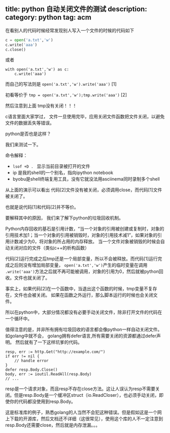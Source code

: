 title: python 自动关闭文件的测试
description: 
category: python
tag: acm
-------------------------
在看别人的代码时候经常发现别人写入一个文件的时候的代码如下
```python
c = open('a.txt','w')
c.write('aaa')
c.close()

```
或者
```
with open('a.txt','w') as c:
	c.write('aaa')
```
而自己的写法则是 `open('a.txt','w').write('aaa')` [1]

初看等价于 `tmp = open('a.txt','w');tmp.write('aaa')` [2]

然后注意到上面 tmp没有关闭！！！

c语言里面大家学过， 文件一旦使用完毕，应用关闭文件函数把文件关闭，以避免文件的数据丢失等错误。

python是否也是这样？

我们来测试一下。

<script type="text/javascript" src="https://asciinema.org/a/13870.js" id="asciicast-13870" async></script>

命令解释：
- `lsof +D . ` 显示当前目录被打开的文件
- ip 是我的shell的一个别名，指向ipython notebook
- byobu是shell终端复用工具，没有它就没法用asciinema同时录制多个shell

从上面的演示可以看出 代码[2]文件没有被关闭，必须调用close，而代码[1]文件被关闭了。

也就是说代码[1]和代码[2]并不等价。

要解释其中的原因， 我们来了解下python的垃圾回收机制。

Python内存回收的基石是引用计数，“当一个对象的引用被创建或复制时，对象的引用技术加1；当一个对象的引用被销毁时，对象的引用技术减1”，如果对象的引用计数减少为0，将对象的所占用的内存释放。
当一个文件对象被销毁的时候会自动关闭对应的文件（类似c++的析构函数）

代码[2]运行完成之后tmp还是一个局部变量，所以不会被释放。而代码[1]运行完成之后则没有增加局部变量，
`open('a.txt','w')`产生的临时变量在调用 `.write('aaa')`方法之后就不再可能被调用，对象的引用为0，然后就被python回收。文件也就关闭了。

事实上，如果代码[2]在一个函数中，当退出这个函数的时候，tmp变量不复存在，文件也会被关闭。
如果在函数之外运行，那么脚本运行的时候也会关闭文件。

所以在python中，大部分情况都没有必要手动关闭文件，除非打开文件的代码在一个循环中。

值得注意的是，并非所有拥有垃圾回收的语言都会像python一样自动关闭文件。
如golang中就不会， golang拥有defer语言,所有需要关闭的资源都通过defer声明。
然后就有了一下这样坑爹的代码。
```golang
resp, err := http.Get("http://example.com/")
if err != nil {
	// handle error
}
defer resp.Body.Close()
body, err := ioutil.ReadAll(resp.Body)
// ...
```
resp是一个请求对象，而且resp不存在close方法。这让人误认为resp不需要关闭。但是resp.Body是一个缓冲区struct（io.ReadCloser），也必须手动关闭，即使你的代码都没使用到resp.Body。

这是标准库的例子，熟悉golang的人当然不会犯这种错误。但是假如这是一个网上下载的开源库，然后文档还不详细（这很常见），使用这个库的人不一定注意到resp.Body还需要close，然后就是内存泄漏。。。



